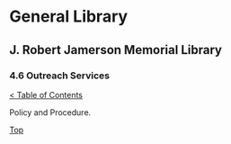[0]: ../README.md
[4.6]: outreach-services.md

# General Library
## J. Robert Jamerson Memorial Library
### 4.6 Outreach Services
[< Table of Contents][0]

Policy and Procedure.

[Top][4.6]